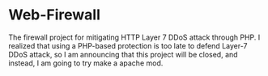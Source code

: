 # Web-Firewall
The firewall project for mitigating HTTP Layer 7 DDoS attack through PHP.
I realized that using a PHP-based protection is too late to defend Layer-7 DDoS attack, so I am announcing that this project will be closed, and instead, I am going to try make a apache mod.
